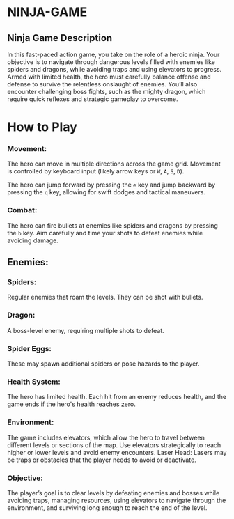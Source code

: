 # NINJA-GAME
## Ninja Game Description
In this fast-paced action game, you take on the role of a heroic ninja. Your objective is to navigate through dangerous levels filled with enemies like spiders and dragons, while avoiding traps and using elevators to progress. Armed with limited health, the hero must carefully balance offense and defense to survive the relentless onslaught of enemies. You’ll also encounter challenging boss fights, such as the mighty dragon, which require quick reflexes and strategic gameplay to overcome.
# How to Play
### Movement:
The hero can move in multiple directions across the game grid. Movement is controlled by keyboard input (likely arrow keys or `W`, `A`, `S`, `D`).

The hero can jump forward by pressing the `e` key and jump backward by pressing the `q` key, allowing for swift dodges and tactical maneuvers.

### Combat:
The hero can fire bullets at enemies like spiders and dragons by pressing the `b` key. Aim carefully and time your shots to defeat enemies while avoiding damage.

## Enemies:

### Spiders: 
Regular enemies that roam the levels. They can be shot with bullets.

### Dragon:
A boss-level enemy, requiring multiple shots to defeat.

### Spider Eggs:
These may spawn additional spiders or pose hazards to the player.

### Health System:
The hero has limited health. Each hit from an enemy reduces health, and the game ends if the hero's health reaches zero.

### Environment:
The game includes elevators, which allow the hero to travel between different levels or sections of the map. Use elevators strategically to reach higher or lower levels and avoid enemy encounters.
Laser Head: Lasers may be traps or obstacles that the player needs to avoid or deactivate.

### Objective:
The player’s goal is to clear levels by defeating enemies and bosses while avoiding traps, managing resources, using elevators to navigate through the environment, and surviving long enough to reach the end of the level.
